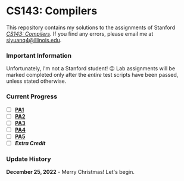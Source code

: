 # CS143: Compilers

This repository contains my solutions to the assignments of Stanford
[*CS143: Compilers*](https://web.stanford.edu/class/cs143/). If you find any errors, please
email me at siyuanq4@illinois.edu.

### Important Information

Unfortunately, I'm not a Stanford student! :wink: Lab assignments will be marked completed only after the *entire* test scripts have been
passed, unless stated otherwise.

### Current Progress

- [ ] [**PA1**](https://github.com/Brant-Skywalker/CS143/tree/master/PA1)
- [ ] [**PA2**](https://github.com/Brant-Skywalker/CS143/tree/master/PA2)
- [ ] [**PA3**](https://github.com/Brant-Skywalker/CS143/tree/master/PA3)
- [ ] [**PA4**](https://github.com/Brant-Skywalker/CS143/tree/master/PA4)
- [ ] [**PA5**](https://github.com/Brant-Skywalker/CS143/tree/master/PA5)
- [ ] ***Extra Credit***

### Update History

**December 25, 2022** - Merry Christmas! Let's begin.
